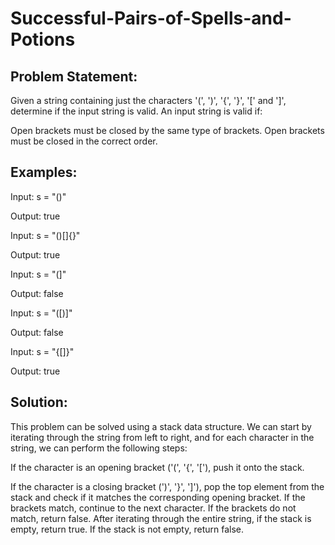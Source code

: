 # Successful-Pairs-of-Spells-and-Potions
## Problem Statement:

Given a string containing just the characters '(', ')', '{', '}', '[' and ']', determine if the input string is valid. An input string is valid if:

Open brackets must be closed by the same type of brackets.
Open brackets must be closed in the correct order.
## Examples:

Input: s = "()"

Output: true

Input: s = "()[]{}"

Output: true

Input: s = "(]"

Output: false

Input: s = "([)]"

Output: false

Input: s = "{[]}"

Output: true

## Solution:
This problem can be solved using a stack data structure. We can start by iterating through the string from left to right, and for each character in the string, we can perform the following steps:

If the character is an opening bracket ('(', '{', '['), push it onto the stack.

If the character is a closing bracket (')', '}', ']'), pop the top element from the stack and check if it matches the corresponding opening bracket. If the brackets match, continue to the next character. If the brackets do not match, return false.
After iterating through the entire string, if the stack is empty, return true. If the stack is not empty, return false.
